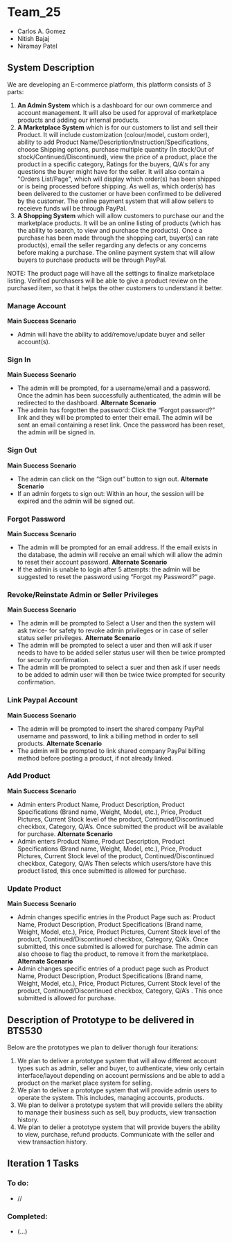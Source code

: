 # Team_25
  * Carlos A. Gomez
  * Nitish Bajaj
  * Niramay Patel
  
## System Description
We are developing an E-commerce platform, this platform consists of 3 parts:
 1. **An Admin System** which is a dashboard for our own commerce and account management. It will also be used for approval of marketplace products and adding our internal products.
 2. **A Marketplace System** which is for our customers to list and sell their Product. It will include customization (colour/model, custom order), ability to add Product Name/Description/Instruction/Specifications, choose Shipping options, purchase multiple quantity (In stock/Out of stock/Continued/Discontinued), view the price of a product, place the product in a specific category, Ratings for the buyers, Q/A's for any questions the buyer might have for the seller. It will also contain a "Orders List/Page", which will display which order(s) has been shipped or is being processed before shipping. As well as, which order(s) has been delivered to the customer or have been confirmed to be delivered by the customer. The online payment system that will allow sellers to receieve funds will be through PayPal.
 3. **A Shopping System** which will allow customers to purchase our and the marketplace products. It will be an online listing of products (which has the ability to search, to view and purchase the products). Once a purchase has been made through the shopping cart, buyer(s) can rate product(s), email the seller regarding any defects or any concerns before making a purchase. The online payment system that will allow buyers to purchase products will be through PayPal.

NOTE: The product page will have all the settings to finalize marketplace listing. Verified purchasers will be able to give a product review on the purchased item, so that it helps the other customers to understand it better.

### Manage Account
**Main Success Scenario**
 * Admin will have the ability to add/remove/update buyer and seller  account(s).

### Sign In
**Main Success Scenario**
 * The admin will be prompted, for a username/email and a password. Once the admin has been successfully authenticated, the admin will be redirected to the dashboard.
**Alternate Scenario**
 * The admin has forgotten the password: Click the “Forgot password?” link and they will be prompted to enter their email. The admin will be sent an email containing a reset link. Once the password has been reset, the admin will be signed in.

### Sign Out
**Main Success Scenario**
 * The admin can click on the “Sign out” button to sign out. 
**Alternate Scenario**
 * If an admin forgets to sign out: Within an hour, the session will be expired and the admin will be signed out.

### Forgot Password
**Main Success Scenario**
 * The admin will be prompted for an email address. If the email exists in the database, the admin will receive an email which will allow the admin to reset their account password.
**Alternate Scenario**
 * If the admin is unable to login after 5 attempts: the admin will be suggested to reset the password using “Forgot my Password?” page.

### Revoke/Reinstate Admin or Seller Privileges
**Main Success Scenario**
 * The admin will be prompted to  Select a  User and  then the system will ask twice- for safety  to revoke admin privileges or in case of seller  status  seller  privileges.
**Alternate Scenario**
 * The admin will be prompted to select a  user and then will ask if user needs to have to be added  seller  status user will then be twice prompted  for security confirmation.
 * The admin will be prompted to select a suer and then ask if user needs to be  added to admin user will then be twice twice prompted  for security confirmation.

### Link Paypal Account
**Main Success Scenario**
 * The admin will be prompted to insert the shared company PayPal username and password, to link a billing method in order to sell products.
**Alternate Scenario**
 * The admin will be prompted to link shared company PayPal billing method before posting a product, if not already linked.

### Add Product
**Main Success Scenario**
 * Admin enters Product Name, Product Description, Product Specifications (Brand name, Weight, Model, etc.), Price, Product Pictures, Current Stock level of the product, Continued/Discontinued checkbox, Category, Q/A’s. Once submitted the product will be available for purchase. 
**Alternate Scenario**
 * Admin enters Product Name, Product Description, Product Specifications (Brand name, Weight, Model, etc.), Price, Product Pictures, Current Stock level of the product, Continued/Discontinued checkbox, Category, Q/A’s Then selects which users/store have  this product listed,  this once  submitted is allowed for purchase.

### Update Product
**Main Success Scenario**
 * Admin changes  specific entries in the Product Page such as: Product Name, Product Description, Product Specifications (Brand name, Weight, Model, etc.), Price, Product Pictures, Current Stock level of the product, Continued/Discontinued checkbox, Category, Q/A’s. Once submitted, this once  submited is allowed for purchase. The admin can also choose to flag the product, to remove it from the marketplace. 
**Alternate Scenario**
 * Admin changes specific entries of a product page such as  Product Name, Product Description, Product Specifications (Brand name, Weight, Model, etc.), Price, Product Pictures, Current Stock level of the product, Continued/Discontinued checkbox, Category, Q/A’s . This once submitted is allowed for purchase.
 
 
## Description of Prototype to be delivered in BTS530
Below are the prototypes we plan to deliver thorugh four iterations:
 1. We plan to deliver a prototype system that will allow different account types such as admin, seller and buyer, to authenticate, view only certain interface/layout depending on account permissions and be able to add a product on the market place system for selling.
 2. We plan to deliver a prototype system that will provide admin users to operate the system. This includes, managing accounts, products.
 3. We plan to deliver a prototype system that will provide sellers the ability to manage their business such as sell, buy products, view transaction history.
 4. We plan to delier a prototype system that will provide buyers the ability to view, purchase, refund products. Communicate with the seller and view transaction history.
 
## Iteration 1 Tasks
### To do:
 * //
### Completed:
 * (...)
